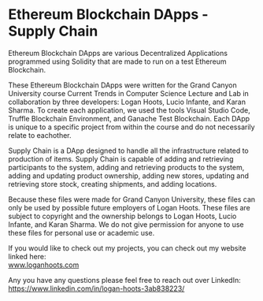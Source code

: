# Ethereum Blockchain DApps - Supply Chain #

Ethereum Blockchain DApps are various Decentralized Applications programmed using Solidity that are made to run on a test Ethereum Blockchain.

These Ethereum Blockchain DApps were written for the Grand Canyon University course Current Trends in Computer Science Lecture and Lab in collaboration by three developers: Logan Hoots, Lucio Infante, and Karan Sharma. To create each application, we used the tools Visual Studio Code, Truffle Blockchain Environment, and Ganache Test Blockchain. Each DApp is unique to a specific project from within the course and do not necessarily relate to eachother.

Supply Chain is a DApp designed to handle all the infrastructure related to production of items. Supply Chain is capable of adding and retrieving participants to the system, adding and retrieving products to the system, adding and updating product ownership, adding new stores, updating and retrieving store stock, creating shipments, and adding locations.

Because these files were made for Grand Canyon University, these files can only be used by possible future employers of Logan Hoots. These files are subject to copyright and the ownership belongs to Logan Hoots, Lucio Infante, and Karan Sharma. We do not give permission for anyone to use these files for personal use or academic use.

If you would like to check out my projects, you can check out my website linked here:\
 www.loganhoots.com

Any you have any questions please feel free to reach out over LinkedIn:\
  https://www.linkedin.com/in/logan-hoots-3ab838223/

